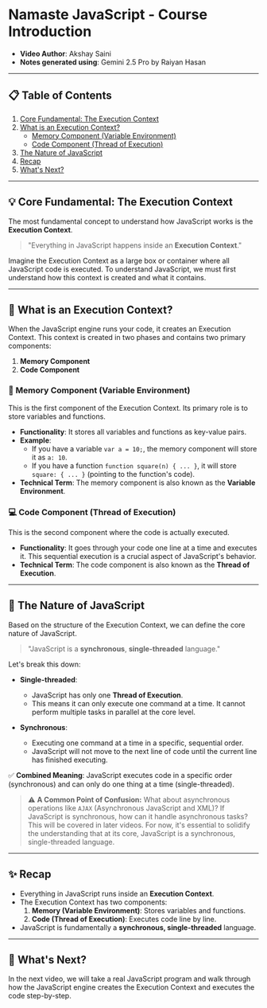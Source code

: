 #  Namaste JavaScript - Course Introduction

*   **Video Author**: Akshay Saini  
*   **Notes generated using**: Gemini 2.5 Pro by Raiyan Hasan


---

## 📋 Table of Contents

1.  [Core Fundamental: The Execution Context](#-core-fundamental-the-execution-context)
2.  [What is an Execution Context?](#-what-is-an-execution-context)
    *   [Memory Component (Variable Environment)](#-memory-component-variable-environment)
    *   [Code Component (Thread of Execution)](#-code-component-thread-of-execution)
3.  [The Nature of JavaScript](#-the-nature-of-javascript)
4.  [Recap](#-recap)
5.  [What's Next?](#-whats-next)

---

## 💡 Core Fundamental: The Execution Context

The most fundamental concept to understand how JavaScript works is the **Execution Context**.

> "Everything in JavaScript happens inside an **Execution Context**."

Imagine the Execution Context as a large box or container where all JavaScript code is executed. To understand JavaScript, we must first understand how this context is created and what it contains.

---

## 🤔 What is an Execution Context?

When the JavaScript engine runs your code, it creates an Execution Context. This context is created in two phases and contains two primary components:

1.  **Memory Component**
2.  **Code Component**



### 🧠 Memory Component (Variable Environment)

This is the first component of the Execution Context. Its primary role is to store variables and functions.

*   **Functionality**: It stores all variables and functions as key-value pairs.
*   **Example**:
    *   If you have a variable `var a = 10;`, the memory component will store it as `a: 10`.
    *   If you have a function `function square(n) { ... }`, it will store `square: { ... }` (pointing to the function's code).
*   **Technical Term**: The memory component is also known as the **Variable Environment**.

### 💻 Code Component (Thread of Execution)

This is the second component where the code is actually executed.

*   **Functionality**: It goes through your code one line at a time and executes it. This sequential execution is a crucial aspect of JavaScript's behavior.
*   **Technical Term**: The code component is also known as the **Thread of Execution**.

---

## 🚀 The Nature of JavaScript

Based on the structure of the Execution Context, we can define the core nature of JavaScript.

> "JavaScript is a **synchronous**, **single-threaded** language."

Let's break this down:

*   **Single-threaded**:
    *   JavaScript has only one **Thread of Execution**.
    *   This means it can only execute one command at a time. It cannot perform multiple tasks in parallel at the core level.

*   **Synchronous**:
    *   Executing one command at a time in a specific, sequential order.
    *   JavaScript will not move to the next line of code until the current line has finished executing.

✅ **Combined Meaning**: JavaScript executes code in a specific order (synchronous) and can only do one thing at a time (single-threaded).

> ⚠️ **A Common Point of Confusion:** What about asynchronous operations like `AJAX` (Asynchronous JavaScript and XML)? If JavaScript is synchronous, how can it handle asynchronous tasks? This will be covered in later videos. For now, it's essential to solidify the understanding that at its core, JavaScript is a synchronous, single-threaded language.

---

## ✨ Recap

*   Everything in JavaScript runs inside an **Execution Context**.
*   The Execution Context has two components:
    1.  **Memory (Variable Environment)**: Stores variables and functions.
    2.  **Code (Thread of Execution)**: Executes code line by line.
*   JavaScript is fundamentally a **synchronous, single-threaded** language.

---

## 🔮 What's Next?

In the next video, we will take a real JavaScript program and walk through how the JavaScript engine creates the Execution Context and executes the code step-by-step.